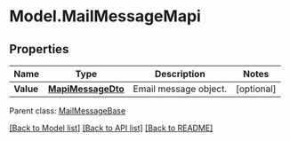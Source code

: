 # Model.MailMessageMapi
## Properties
Name | Type | Description | Notes
------------ | ------------- | ------------- | -------------
**Value** | [**MapiMessageDto**](MapiMessageDto.md) | Email message object.              | [optional] 

 Parent class: [MailMessageBase](MailMessageBase.md)

[[Back to Model list]](README.md#documentation-for-models) [[Back to API list]](README.md#documentation-for-api-endpoints) [[Back to README]](README.md)


